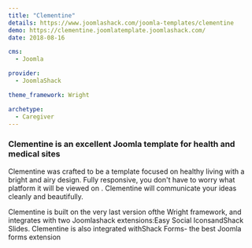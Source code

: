 ```yaml
---
title: "Clementine"
details: https://www.joomlashack.com/joomla-templates/clementine
demo: https://clementine.joomlatemplate.joomlashack.com/
date: 2018-08-16

cms: 
  - Joomla

provider:
  - JoomlaShack

theme_framework: Wright

archetype:
  - Caregiver
---
```


### Clementine is an excellent Joomla template for health and medical sites

Clementine was crafted to be a template focused on healthy living with a bright and airy design. Fully responsive, you don't have to worry what platform it will be viewed on . Clementine will communicate your ideas cleanly and beautifully.

Clementine is built on the very last version ofthe Wright framework, and integrates with two Joomlashack extensions:Easy Social IconsandShack Slides. Clementine is also integrated withShack Forms- the best Joomla forms extension